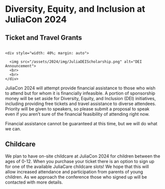 # Diversity, Equity, and Inclusion at JuliaCon 2024

## Ticket and Travel Grants
~~~

<div style="width: 40%; margin: auto">

  <img src="/assets/2024/img/JuliaDEIScholarship.png" alt="DEI Announcement">
  <br>
  <br>
</div>
~~~

JuliaCon 2024 will attempt provide financial assistance to those who wish to attend but for whom it is financially infeasible. A portion of sponsorship money will be set aside for Diversity, Equity, and Inclusion (DEI) initiatives, including providing free tickets and travel assistance to diverse attendees. Priority will be given to speakers, so please submit a proposal to speak even if you aren’t sure of the financial feasibility of attending right now.

Financial assistance cannot be guaranteed at this time, but we will do what we can.

## Childcare

We plan to have on-site childcare at JuliaCon 2024 for children between the ages of 0-12. When you purchase your ticket there is an option to sign up for one of the available JuliaCare childcare slots! We hope that this will allow increased attendance and participation from parents of young children. As we approach the conference those who signed up will be contacted with more details.

<!-- ## Venue Accessibility -->

